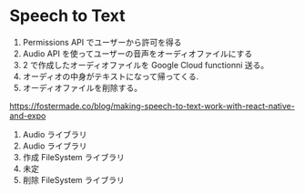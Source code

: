 # Speech to Text

1. Permissions API でユーザーから許可を得る
2. Audio API を使ってユーザーの音声をオーディオファイルにする
3. 2 で作成したオーディオファイルを Google Cloud functionni 送る。
4. オーディオの中身がテキストになって帰ってくる.
5. オーディオファイルを削除する。

https://fostermade.co/blog/making-speech-to-text-work-with-react-native-and-expo

1. Audio ライブラリ
2. Audio ライブラリ
3. 作成 FileSystem ライブラリ
4. 未定
5. 削除 FileSystem ライブラリ
